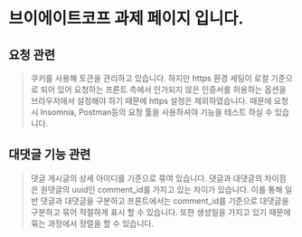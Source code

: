 # 브이에이트코프 과제 페이지 입니다.  

## 요청 관련  

> 쿠키를 사용해 토큰을 관리하고 있습니다. 하지만 https 환경 세팅이 로컬 기준으로 되어 있어 요청하는 프론트 측에서 인가되지 않은 인증서를 허용하는 옵션을 브라우저에서 설정해야 하기 때문에 https 설정은 제외하였습니다. 때문에 요청 시 Insomnia, Postman등의 요청 툴을 사용하셔야 기능을 테스트 하실 수 있습니다.  

## 대댓글 기능 관련  

> 댓글 게시글의 상세 아이디를 기준으로 묶여 있습니다. 댓글과 대댓글의 차이점은 원댓글의 uuid인 comment_id를 가지고 있는 차이가 있습니다. 이를 통해 일반 댓글과 대댓글을 구분하고 프론트에서는 comment_id를 기준으로 대댓글을 구분하고 묶어 적절하게 표시 할 수 있습니다. 또한 생성일을 가지고 있기 때문에 묶는 과정에서 정렬을 할 수 있습니다.  